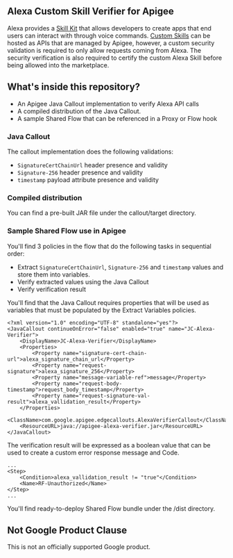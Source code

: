 ## Alexa Custom Skill Verifier for Apigee

Alexa provides a [Skill Kit](https://developer.amazon.com/en-US/docs/alexa/ask-overviews/what-is-the-alexa-skills-kit.html) that allows developers to create apps that end users can interact with through voice commands. [Custom Skills](https://developer.amazon.com/en-US/docs/alexa/custom-skills/host-a-custom-skill-as-a-web-service.html#verify-request-sent-by-alexa) can be hosted as APIs that are managed by Apigee, however, a custom security validation is required to only allow requests coming from Alexa. The security verification is also required to certify the custom Alexa Skill before being allowed into the marketplace.

## What's inside this repository?

* An Apigee Java Callout implementation to verify Alexa API calls
* A compiled distribution of the Java Callout.
* A sample Shared Flow that can be referenced in a Proxy or Flow hook

### Java Callout

The callout implementation does the following validations:

* `SignatureCertChainUrl` header presence and validity
* `Signature-256` header presence and validity
* `timestamp` payload attribute presence and validity

### Compiled distribution

You can find a pre-built JAR file under the callout/target directory.

### Sample Shared Flow use in Apigee

You'll find 3 policies in the flow that do the following tasks in sequential order:

* Extract `SignatureCertChainUrl`, `Signature-256` and `timestamp` values and store them into variables.
* Verify extracted values using the Java Callout
* Verify verification result

You'll find that the Java Callout requires properties that will be used as variables that must be populated by the Extract Variables policies.

```
<?xml version="1.0" encoding="UTF-8" standalone="yes"?>
<JavaCallout continueOnError="false" enabled="true" name="JC-Alexa-Verifier">
    <DisplayName>JC-Alexa-Verifier</DisplayName>
    <Properties>
        <Property name="signature-cert-chain-url">alexa_signature_chain_url</Property>
        <Property name="request-signature">alexa_signature_256</Property>
        <Property name="message-variable-ref">message</Property>
        <Property name="request-body-timestamp">request_body_timestamp</Property>
        <Property name="request-signature-val-result">alexa_vallidation_result</Property>
    </Properties>
    <ClassName>com.google.apigee.edgecallouts.AlexaVerifierCallout</ClassName>
    <ResourceURL>java://apigee-alexa-verifier.jar</ResourceURL>
</JavaCallout>
```

The verification result will be expressed as a boolean value that can be used to create a custom error response message and Code.

```
...
<Step>
    <Condition>alexa_vallidation_result != "true"</Condition>
    <Name>RF-Unauthorized</Name>
</Step>
...
```

You'll find ready-to-deploy Shared Flow bundle under the /dist directory.

## Not Google Product Clause

This is not an officially supported Google product.

